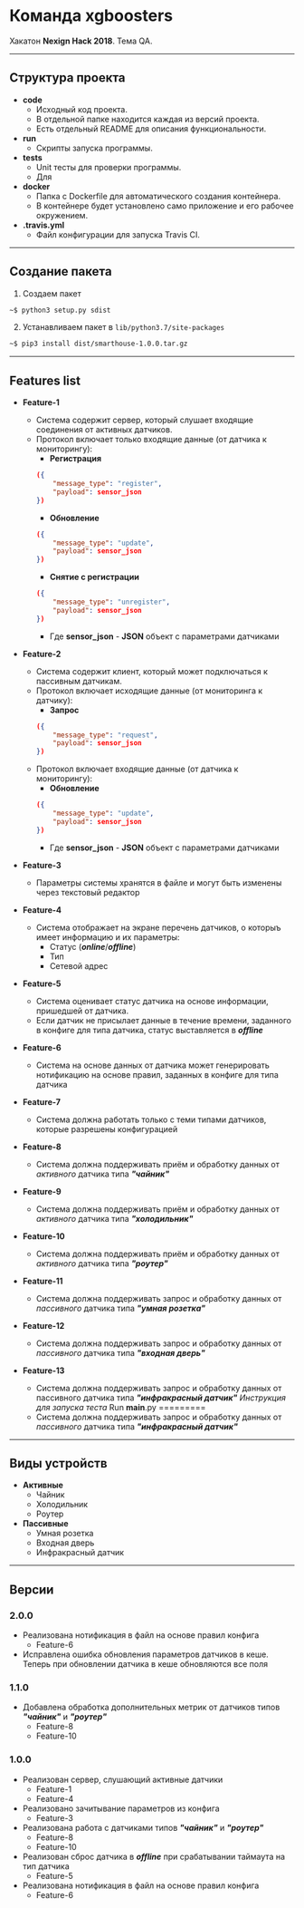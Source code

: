 # Команда xgboosters

Хакатон **Nexign Hack 2018**. Тема QA.

---

## Структура проекта

* **code**
  * Исходный код проекта.
  * В отдельной папке находится каждая из версий проекта.
  * Есть отдельный README для описания функциональности.
* **run**
  * Скрипты запуска программы.
* **tests**
  * Unit тесты для проверки программы.
  * Для
* **docker**
  * Папка с Dockerfile для автоматического создания контейнера.
  * В контейнере будет установлено само приложение и его рабочее окружением.
* **.travis.yml**
  * Файл конфигурации для запуска Travis CI.

---
## Создание пакета

1. Создаем пакет
```bash
~$ python3 setup.py sdist
```
2. Устанавливаем пакет в ```lib/python3.7/site-packages```
```bash
~$ pip3 install dist/smarthouse-1.0.0.tar.gz
```

---

## Features list

* **Feature-1**
  * Система содержит сервер, который слушает входящие соединения от активных датчиков.
  * Протокол включает только входящие данные (от датчика к мониторингу):
    * **Регистрация** 
    ```json
    ({
        "message_type": "register", 
        "payload": sensor_json
    })
    ```
    * **Обновление**
    ```json
    ({
        "message_type": "update", 
        "payload": sensor_json
    })
    ``` 
    * **Снятие с регистрации**
    ```json
    ({
        "message_type": "unregister", 
        "payload": sensor_json
    })
    ``` 
    * Где **sensor_json** - **JSON** объект с параметрами датчиками

* **Feature-2**
  * Система содержит клиент, который может подключаться к пассивным датчикам. 
  * Протокол включает исходящие данные (от мониторинга к датчику):
    * **Запрос**
    ```json
    ({
        "message_type": "request", 
        "payload": sensor_json
    })
    ```
  * Протокол включает входящие данные (от датчика к мониторингу):
    * **Обновление**
    ```json
    ({
        "message_type": "update", 
        "payload": sensor_json
    })
    ```
    * Где **sensor_json** - **JSON** объект с параметрами датчиками

* **Feature-3**
  * Параметры системы хранятся в файле и могут быть изменены через текстовый редактор

* **Feature-4**
  * Cистема отображает на экране перечень датчиков, о которыъ имеет информацию и их параметры: 
    * Статус (***online***/***offline***)
    * Тип
    * Сетевой адрес

* **Feature-5**
  * Система оценивает статус датчика на основе информации, пришедшей от датчика.
  * Если датчик не присылает данные в течение времени, заданного в конфиге для типа датчика, статус выставляется в ***offline***

* **Feature-6**
  * Система на основе данных от датчика может генерировать нотификацию на основе правил, заданных в конфиге для типа датчика

* **Feature-7**
  * Система должна работать только с теми типами датчиков, которые разрешены конфигурацией
* **Feature-8**
  * Система должна поддерживать приём и обработку данных от *активного* датчика типа ***"чайник"***
* **Feature-9**
  * Система должна поддерживать приём и обработку данных от *активного* датчика типа ***"холодильник"***
* **Feature-10**
  * Система должна поддерживать приём и обработку данных от *активного* датчика типа ***"роутер"***
* **Feature-11**
  * Система должна поддерживать запрос и обработку данных от *пассивного* датчика типа ***"умная розетка"***
* **Feature-12**
  * Система должна поддерживать запрос и обработку данных от *пассивного* датчика типа ***"входная дверь"***
* **Feature-13**
  * Система должна поддерживать запрос и обработку данных от пассивного датчика типа ***"инфракрасный датчик"***
*Инструкция для запуска теста*
  Run __main__.py
=========
  * Система должна поддерживать запрос и обработку данных от *пассивного* датчика типа ***"инфракрасный датчик"***

---

## Виды устройств

* **Активные**
  * Чайник
  * Холодильник
  * Роутер
* **Пассивные**
  * Умная розетка
  * Входная дверь
  * Инфракрасный датчик

---

## Версии

### 2.0.0

* Реализована нотификация в файл на основе правил конфига
  * Feature-6
* Исправлена ошибка обновления параметров датчиков в кеше. Теперь при обновлении датчика в кеше обновляются все поля

### 1.1.0

* Добавлена обработка дополнительных метрик от датчиков типов ***"чайник"*** и ***"роутер"***
  * Feature-8
  * Feature-10

### 1.0.0

* Реализован сервер, слушающий активные датчики
  * Feature-1
  * Feature-4
* Реализовано зачитывание параметров из конфига
  * Feature-3
* Реализована работа с датчиками типов ***"чайник"*** и ***"роутер"***
  * Feature-8
  * Feature-10
* Реализован сброс датчика в ***offline*** при срабатывании таймаута на тип датчика
  * Feature-5
* Реализована нотификация в файл на основе правил конфига
  * Feature-6